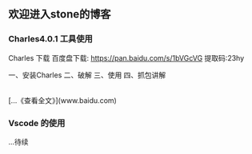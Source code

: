 ## 欢迎进入stone的博客


### Charles4.0.1 工具使用


Charles 下载
百度盘下载: https://pan.baidu.com/s/1bVGcVG
提取码:23hy
 
一、安装Charles
二、破解
三、使用
四、抓包讲解

</br>
[...《查看全文》](www.baidu.com)


### Vscode 的使用
...待续


